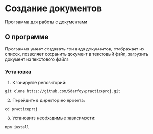 
# Создание документов

Программа для работы с документами
 

## О программе

Программа умеет создавать три вида документов, отображает их список, позволяет сохранить документ в текстовый файл, загрузить документ из текстового файла



### Установка

1. Клонируйте репозиторий:
```shell
git clone https://github.com/Sdarfoy/practiceproj.git
```
2. Перейдите в директорию проекта:
```shell
cd practiceproj
```
3. Установите необходимые зависимости:
```shell
npm install
```


